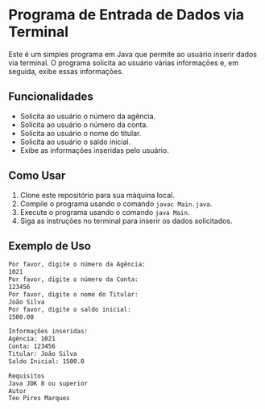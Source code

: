 # Programa de Entrada de Dados via Terminal

Este é um simples programa em Java que permite ao usuário inserir dados via terminal. O programa solicita ao usuário várias informações e, em seguida, exibe essas informações.

## Funcionalidades

- Solicita ao usuário o número da agência.
- Solicita ao usuário o número da conta.
- Solicita ao usuário o nome do titular.
- Solicita ao usuário o saldo inicial.
- Exibe as informações inseridas pelo usuário.

## Como Usar

1. Clone este repositório para sua máquina local.
2. Compile o programa usando o comando `javac Main.java`.
3. Execute o programa usando o comando `java Main`.
4. Siga as instruções no terminal para inserir os dados solicitados.

## Exemplo de Uso

```sh
Por favor, digite o número da Agência:
1021
Por favor, digite o número da Conta:
123456
Por favor, digite o nome do Titular:
João Silva
Por favor, digite o saldo inicial:
1500.00

Informações inseridas:
Agência: 1021
Conta: 123456
Titular: João Silva
Saldo Inicial: 1500.0

Requisitos
Java JDK 8 ou superior
Autor
Teo Pires Marques
